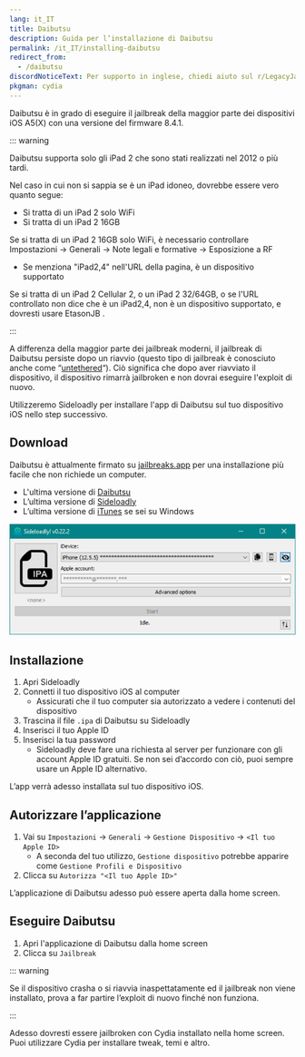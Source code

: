 ```yaml
---
lang: it_IT
title: Daibutsu
description: Guida per l’installazione di Daibutsu
permalink: /it_IT/installing-daibutsu
redirect_from:
  - /daibutsu
discordNoticeText: Per supporto in inglese, chiedi aiuto sul r/LegacyJailbreak [Discord Server](http://discord.legacyjailbreak.com/).
pkgman: cydia
---
```


Daibutsu è in grado di eseguire il jailbreak della maggior parte dei dispositivi iOS A5(X) con una versione del firmware 8.4.1.

::: warning

Daibutsu supporta solo gli iPad 2 che sono stati realizzati nel 2012 o più tardi.

Nel caso in cui non si sappia se è un iPad idoneo, dovrebbe essere vero quanto segue:
- Si tratta di un iPad 2 solo WiFi
- Si tratta di un iPad 2 16GB

Se si tratta di un iPad 2 16GB solo WiFi, è necessario controllare Impostazioni -> Generali -> Note legali e formative -> Esposizione a RF
- Se menziona "iPad2,4" nell'URL della pagina, è un dispositivo supportato

Se si tratta di un iPad 2 Cellular 2, o un iPad 2 32/64GB, o se l'URL controllato non dice che è un iPad2,4, non è un dispositivo supportato, e dovresti usare <router-link to="/it_IT/installing-etasonJB">EtasonJB</router-link> .

:::

A differenza della maggior parte dei jailbreak moderni, il jailbreak di Daibutsu persiste dopo un riavvio (questo tipo di jailbreak è conosciuto anche come “[untethered](/types-of-jailbreak/#untethered-jailbreaks)“). Ciò significa che dopo aver riavviato il dispositivo, il dispositivo rimarrà jailbroken e non dovrai eseguire l'exploit di nuovo.

Utilizzeremo Sideloadly per installare l'app di Daibutsu sul tuo dispositivo iOS nello step successivo.

## Download

<div class="custom-container tip" id="ifJailbreaksAppSigned"><p>
Daibutsu è attualmente firmato su <a href="https://jailbreaks.app/legacy.html" target="_blank">jailbreaks.app</a> per una installazione più facile che non richiede un computer.
</p></div>

- L'ultima versione di [Daibutsu](https://dora2ios.web.app/daibutsu.html)
- L’ultima versione di [Sideloadly](https://sideloadly.io/)
- L’ultima versione di [iTunes](https://www.apple.com/itunes/download/win32) se sei su Windows

![Uno screenshot dell’applicazione di Sideloadly (Windows)](/assets/images/sideloadly_win.png)

## Installazione

1. Apri Sideloadly
1. Connetti il tuo dispositivo iOS al computer
    - Assicurati che il tuo computer sia autorizzato a vedere i contenuti del dispositivo
1. Trascina il file `.ipa` di Daibutsu su Sideloadly
1. Inserisci il tuo Apple ID
1. Inserisci la tua password
    - Sideloadly deve fare una richiesta al server per funzionare con gli account Apple ID gratuiti. Se non sei d’accordo con ciò, puoi sempre usare un Apple ID alternativo.

L’app verrà adesso installata sul tuo dispositivo iOS.

## Autorizzare l’applicazione

1. Vai su `Impostazioni` -> `Generali` -> `Gestione Dispositivo` -> `<Il tuo Apple ID>`
    - A seconda del tuo utilizzo, `Gestione dispositivo` potrebbe apparire come `Gestione Profili e Dispositivo`
1. Clicca su `Autorizza "<Il tuo Apple ID>"`

L’applicazione di Daibutsu adesso può essere aperta dalla home screen.

## Eseguire Daibutsu

1. Apri l'applicazione di Daibutsu dalla home screen
1. Clicca su `Jailbreak`

::: warning

Se il dispositivo crasha o si riavvia inaspettatamente ed il jailbreak non viene installato, prova a far partire l’exploit di nuovo finché non funziona.

:::

Adesso dovresti essere jailbroken con Cydia installato nella home screen. Puoi utilizzare Cydia per installare <router-link to="/it_IT/faq/#what-are-tweaks">tweak</router-link>, temi e altro.
